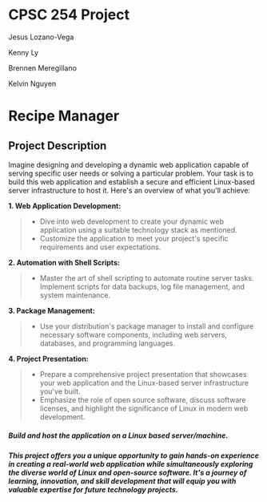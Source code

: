 # CPSC 254 Project
Jesus Lozano-Vega

Kenny Ly

Brennen Meregillano

Kelvin Nguyen

# Recipe Manager

## Project Description
Imagine designing and developing a dynamic web application capable of serving specific user
needs or solving a particular problem. Your task is to build this web application and establish a
secure and efficient Linux-based server infrastructure to host it. Here's an overview of what you'll achieve:

**1. Web Application Development:**
> - Dive into web development to create your dynamic web application using a suitable technology stack as mentioned.
> - Customize the application to meet your project's specific requirements and user expectations.

**2. Automation with Shell Scripts:**
> - Master the art of shell scripting to automate routine server tasks. Implement scripts for data backups, log file management, and system maintenance.

**3. Package Management:**
> - Use your distribution's package manager to install and configure necessary software components, including web servers, databases, and programming languages.

**4. Project Presentation:**
> - Prepare a comprehensive project presentation that showcases your web application and the Linux-based server infrastructure you've built.
> - Emphasize the role of open source software, discuss software licenses, and highlight the significance of Linux in modern web development.

##### Build and host the application on a Linux based server/machine.
>
##### This project offers you a unique opportunity to gain hands-on experience in creating a real-world web application while simultaneously exploring the diverse world of Linux and open-source software. It's a journey of learning, innovation, and skill development that will equip you with valuable expertise for future technology projects.
